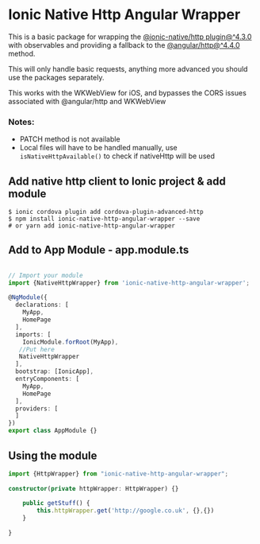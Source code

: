 # Ionic Native Http Angular Wrapper

This is a basic package for wrapping the [@ionic-native/http plugin@^4.3.0]() with observables and providing a fallback to the [@angular/http@^4.4.0](https://github.com/angular/angular/tree/4.4.x/packages/http) method.

This will only handle basic requests, anything more advanced you should use the packages separately.

This works with the WKWebView for iOS, and bypasses the CORS issues associated with @angular/http and WKWebView

### Notes: 

- PATCH method is not available
- Local files will have to be handled manually, use `isNativeHttpAvailable()` to check if nativeHttp will be used

## Add native http client to Ionic project & add module
````shell
$ ionic cordova plugin add cordova-plugin-advanced-http
$ npm install ionic-native-http-angular-wrapper --save
# or yarn add ionic-native-http-angular-wrapper
````

## Add to App Module - app.module.ts

```typescript

// Import your module
import {NativeHttpWrapper} from 'ionic-native-http-angular-wrapper';
 
@NgModule({
  declarations: [
    MyApp,
    HomePage
  ],
  imports: [
    IonicModule.forRoot(MyApp),
   //Put here
   NativeHttpWrapper
  ],
  bootstrap: [IonicApp],
  entryComponents: [
    MyApp,
    HomePage
  ],
  providers: [
  ]
})
export class AppModule {}
```

## Using the module

````typescript
import {HttpWrapper} from "ionic-native-http-angular-wrapper";
  
constructor(private httpWrapper: HttpWrapper) {}
 
    public getStuff() {
        this.httpWrapper.get('http://google.co.uk', {},{})
    }
    
}
````